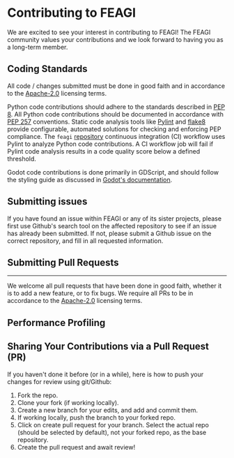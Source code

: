
# Contributing to FEAGI

We are excited to see your interest in contributing to FEAGI! The FEAGI community values your contributions and we look forward to having you as a long-term member.


## Coding Standards

All code / changes submitted must be done in good faith and in accordance to the [Apache-2.0](https://www.apache.org/licenses/LICENSE-2.0.txt) licensing terms.


Python code contributions should adhere to the standards described in [PEP 8](https://www.python.org/dev/peps/pep-0008/). All Python code contributions should be documented in accordance with [PEP 257](https://www.python.org/dev/peps/pep-0257/) conventions. Static code analysis tools like [Pylint](https://pypi.org/project/pylint/) and [flake8](https://pypi.org/project/flake8/) provide configurable, automated solutions for checking and enforcing PEP compliance. The `feagi` [repository](https://github.com/feagi/feagi) continuous integration (CI) workflow uses Pylint to analyze Python code contributions. A CI workflow job will fail if Pylint code analysis results in a code quality score below a defined threshold.


Godot code contributions is done primarily in GDScript, and should follow the styling guide as discussed in [Godot's documentation](https://docs.godotengine.org/en/stable/tutorials/scripting/gdscript/gdscript_styleguide.html).

## Submitting issues

If you have found an issue within FEAGI or any of its sister projects, please first use Github's search tool on the affected repository to see if an issue has already been submitted. If not, please submit a Github issue on the correct repository, and fill in all requested information.


## Submitting Pull Requests
_______________

We welcome all pull requests that have been done in good faith, whether it is to add a new feature, or to fix bugs. We require all PRs to be in accordance to the [Apache-2.0](https://www.apache.org/licenses/LICENSE-2.0.txt) licensing terms.


## Performance Profiling

## Sharing Your Contributions via a Pull Request (PR)


If you haven't done it before (or in a while), here is how to push your changes for review using git/Github:

1. Fork the repo.
2. Clone your fork (if working locally).
3. Create a new branch for your edits, and add and commit them.
4. If working locally, push the branch to your forked repo.
5. Click on create pull request for your branch. Select the actual repo (should be selected by default), not your forked repo, as the base repository.
6. Create the pull request and await review!

